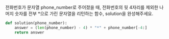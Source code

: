 전화번호가 문자열 phone_number로 주어졌을 때, 전화번호의 뒷 4자리를 제외한 나머지 숫자를 전부 *으로 가린 문자열을 리턴하는 함수, solution을 완성해주세요.

```python
def solution(phone_number):
    answer = (len(phone_number) - 4) * "*" + phone_number[-4:]
    return answer
```
